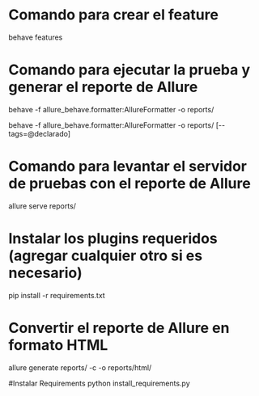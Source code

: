 # Comando para crear el feature
behave features

# Comando para ejecutar la prueba y generar el reporte de Allure
behave -f allure_behave.formatter:AllureFormatter -o reports/

behave -f allure_behave.formatter:AllureFormatter -o reports/ [--tags=@declarado]

# Comando para levantar el servidor de pruebas con el reporte de Allure
allure serve reports/

# Instalar los plugins requeridos (agregar cualquier otro si es necesario)
pip install -r requirements.txt

# Convertir el reporte de Allure en formato HTML
allure generate reports/ -c -o reports/html/

#Instalar Requirements
python install_requirements.py
